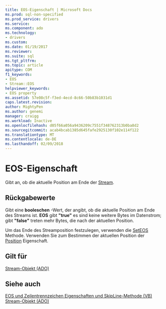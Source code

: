 ```yaml
---
title: EOS-Eigenschaft | Microsoft Docs
ms.prod: sql-non-specified
ms.prod_service: drivers
ms.service: 
ms.component: ado
ms.technology:
- drivers
ms.custom: 
ms.date: 01/19/2017
ms.reviewer: 
ms.suite: sql
ms.tgt_pltfrm: 
ms.topic: article
apitype: COM
f1_keywords:
- EOS
- Stream::EOS
helpviewer_keywords:
- EOS property
ms.assetid: 57e08c5f-f3ed-4ecd-8c66-50b83b1031d1
caps.latest.revision: 
author: MightyPen
ms.author: genemi
manager: craigg
ms.workload: Inactive
ms.openlocfilehash: d05f66a056a9436209c7551f348762313b0ba8d2
ms.sourcegitcommit: acab4bcab1385d645fafe2925130f102e114f122
ms.translationtype: MT
ms.contentlocale: de-DE
ms.lasthandoff: 02/09/2018
---
```

# <a name="eos-property"></a>EOS-Eigenschaft
Gibt an, ob die aktuelle Position am Ende der [Stream](../../../ado/reference/ado-api/stream-object-ado.md).  
  
## <a name="return-values"></a>Rückgabewerte  
 Gibt eine **booleschen** -Wert, der angibt, ob die aktuelle Position am Ende des Streams ist. **EOS** gibt **"true"** es sind keine weitere Bytes im Datenstrom; gibt **"false"** treten mehr Bytes, die nach der aktuellen Position.  
  
 Um das Ende des Streamposition festzulegen, verwenden die [SetEOS](../../../ado/reference/ado-api/seteos-method.md) Methode. Verwenden Sie zum Bestimmen der aktuellen Position der [Position](../../../ado/reference/ado-api/position-property-ado.md) Eigenschaft.  
  
## <a name="applies-to"></a>Gilt für  
 [Stream-Objekt (ADO)](../../../ado/reference/ado-api/stream-object-ado.md)  
  
## <a name="see-also"></a>Siehe auch  
 [EOS und Zeilentrennzeichen Eigenschaften und SkipLine-Methode (VB)](../../../ado/reference/ado-api/eos-and-lineseparator-properties-and-skipline-method-example-vb.md)   
 [Stream-Objekt (ADO)](../../../ado/reference/ado-api/stream-object-ado.md)
